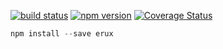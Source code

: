 [![build status](https://img.shields.io/travis/erux/erux/master.svg?style=flat-square)](https://travis-ci.org/erux/erux) 
[![npm version](https://img.shields.io/npm/v/erux.svg?style=flat-square)](https://www.npmjs.com/package/erux)
[![Coverage Status](https://coveralls.io/repos/github/erux/erux/badge.svg)](https://coveralls.io/github/erux/erux)

```js
npm install --save erux
```
